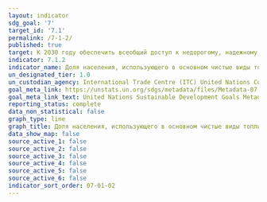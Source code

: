 ```yaml
---
layout: indicator
sdg_goal: '7'
target_id: '7.1'
permalink: /7-1-2/
published: true
target: К 2030 году обеспечить всеобщий доступ к недорогому, надежному и современному энергоснабжению
indicator: 7.1.2
indicator_name: Доля населения, использующего в основном чистые виды топлива и технологии
un_designated_tier: 1.0
un_custodian_agency: International Trade Centre (ITC) United Nations Conference on Trade and Development (UNCTAD) The World Trade Organization (WTO)
goal_meta_link: https://unstats.un.org/sdgs/metadata/files/Metadata-07-01-02.pdf
goal_meta_link_text: United Nations Sustainable Development Goals Metadata (PDF 232 KB)
reporting_status: complete
data_non_statistical: false
graph_type: line
graph_title: Доля населения, использующего в основном чистые виды топлива и технологии
data_show_map: false
source_active_1: false
source_active_2: false
source_active_3: false
source_active_4: false
source_active_5: false
source_active_6: false
indicator_sort_order: 07-01-02
---
```


